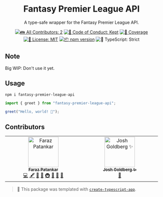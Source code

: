 <h1 align="center">Fantasy Premier League API</h1>

<p align="center">A type-safe wrapper for the Fantasy Premier League API.</p>

<p align="center">
	<!-- prettier-ignore-start -->
	<!-- ALL-CONTRIBUTORS-BADGE:START - Do not remove or modify this section -->
	<a href="#contributors" target="_blank"><img alt="👪 All Contributors: 2" src="https://img.shields.io/badge/%F0%9F%91%AA_all_contributors-2-21bb42.svg" /></a>
<!-- ALL-CONTRIBUTORS-BADGE:END -->
	<!-- prettier-ignore-end -->
	<a href="https://github.com/FarazPatankar/fantasy-premier-league-api/blob/main/.github/CODE_OF_CONDUCT.md" target="_blank"><img alt="🤝 Code of Conduct: Kept" src="https://img.shields.io/badge/%F0%9F%A4%9D_code_of_conduct-kept-21bb42" /></a>
	<a href="https://codecov.io/gh/FarazPatankar/fantasy-premier-league-api" target="_blank"><img alt="🧪 Coverage" src="https://img.shields.io/codecov/c/github/FarazPatankar/fantasy-premier-league-api?label=%F0%9F%A7%AA%20coverage" /></a>
	<a href="https://github.com/FarazPatankar/fantasy-premier-league-api/blob/main/LICENSE.md" target="_blank"><img alt="📝 License: MIT" src="https://img.shields.io/badge/%F0%9F%93%9D_license-MIT-21bb42.svg"></a>
	<a href="http://npmjs.com/package/fantasy-premier-league-api"><img alt="📦 npm version" src="https://img.shields.io/npm/v/fantasy-premier-league-api?color=21bb42&label=%F0%9F%93%A6%20npm" /></a>
	<img alt="💪 TypeScript: Strict" src="https://img.shields.io/badge/%F0%9F%92%AA_typescript-strict-21bb42.svg" />
</p>

## Note

Big WIP: Don't use it yet.

## Usage

```shell
npm i fantasy-premier-league-api
```

```ts
import { greet } from "fantasy-premier-league-api";

greet("Hello, world! 💖");
```

## Contributors

<!-- spellchecker: disable -->
<!-- ALL-CONTRIBUTORS-LIST:START - Do not remove or modify this section -->
<!-- prettier-ignore-start -->
<!-- markdownlint-disable -->
<table>
  <tbody>
    <tr>
      <td align="center" valign="top" width="14.28%"><a href="https://farazpatankar.com/"><img src="https://avatars.githubusercontent.com/u/10681116?v=4?s=100" width="100px;" alt="Faraz Patankar"/><br /><sub><b>Faraz Patankar</b></sub></a><br /><a href="https://github.com/FarazPatankar/fantasy-premier-league-api/commits?author=FarazPatankar" title="Code">💻</a> <a href="#content-FarazPatankar" title="Content">🖋</a> <a href="https://github.com/FarazPatankar/fantasy-premier-league-api/commits?author=FarazPatankar" title="Documentation">📖</a> <a href="#ideas-FarazPatankar" title="Ideas, Planning, & Feedback">🤔</a> <a href="#infra-FarazPatankar" title="Infrastructure (Hosting, Build-Tools, etc)">🚇</a> <a href="#maintenance-FarazPatankar" title="Maintenance">🚧</a> <a href="#projectManagement-FarazPatankar" title="Project Management">📆</a> <a href="#tool-FarazPatankar" title="Tools">🔧</a></td>
      <td align="center" valign="top" width="14.28%"><a href="http://www.joshuakgoldberg.com/"><img src="https://avatars.githubusercontent.com/u/3335181?v=4?s=100" width="100px;" alt="Josh Goldberg ✨"/><br /><sub><b>Josh Goldberg ✨</b></sub></a><br /><a href="#tool-JoshuaKGoldberg" title="Tools">🔧</a></td>
    </tr>
  </tbody>
</table>

<!-- markdownlint-restore -->
<!-- prettier-ignore-end -->

<!-- ALL-CONTRIBUTORS-LIST:END -->
<!-- spellchecker: enable -->

<!-- You can remove this notice if you don't want it 🙂 no worries! -->

> 💙 This package was templated with [`create-typescript-app`](https://github.com/JoshuaKGoldberg/create-typescript-app).
